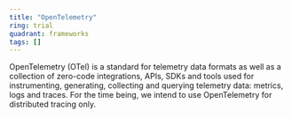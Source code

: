 ```yaml
---
title: "OpenTelemetry"
ring: trial
quadrant: frameworks
tags: []
---
```


OpenTelemetry (OTel) is a standard for telemetry data formats as well as a collection of zero-code integrations, APIs, SDKs and tools used for instrumenting, generating, collecting and querying telemetry data: metrics, logs and traces. For the time being, we intend to use OpenTelemetry for distributed tracing only. 
